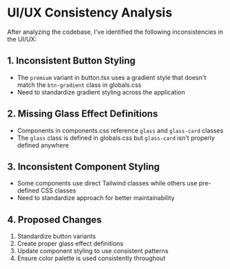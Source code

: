 # UI/UX Consistency Analysis

After analyzing the codebase, I've identified the following inconsistencies in the UI/UX:

## 1. Inconsistent Button Styling
- The `premium` variant in button.tsx uses a gradient style that doesn't match the `btn-gradient` class in globals.css
- Need to standardize gradient styling across the application

## 2. Missing Glass Effect Definitions
- Components in components.css reference `glass` and `glass-card` classes
- The `glass` class is defined in globals.css but `glass-card` isn't properly defined anywhere

## 3. Inconsistent Component Styling
- Some components use direct Tailwind classes while others use pre-defined CSS classes
- Need to standardize approach for better maintainability

## 4. Proposed Changes
1. Standardize button variants
2. Create proper glass effect definitions
3. Update component styling to use consistent patterns
4. Ensure color palette is used consistently throughout